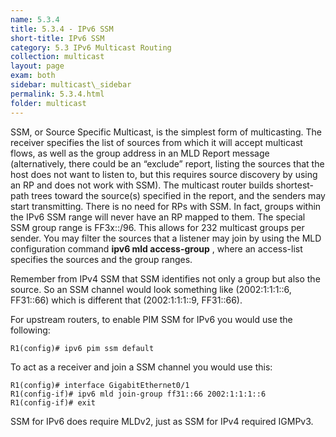 ```yaml
---
name: 5.3.4
title: 5.3.4 - IPv6 SSM
short-title: IPv6 SSM
category: 5.3 IPv6 Multicast Routing
collection: multicast
layout: page
exam: both
sidebar: multicast\_sidebar
permalink: 5.3.4.html
folder: multicast
---
```

SSM, or Source Specific Multicast, is the simplest form of multicasting. The receiver specifies the list of sources from which it will accept multicast flows, as well as the group address in an MLD Report message (alternatively, there could be an “exclude” report, listing the sources that the host does not want to listen to, but this requires source discovery by using an RP and does not work with SSM). The multicast router builds shortest-path trees toward the source(s) specified in the report, and the senders may start transmitting. There is no need for RPs with SSM. In fact, groups within the IPv6 SSM range will never have an RP mapped to them. The special SSM group range is FF3x::/96. This allows for 232 multicast groups per sender. You may filter the sources that a listener may join by using the MLD configuration command **ipv6 mld access-group** , where an access-list specifies the sources and the group ranges.

Remember from IPv4 SSM that SSM identifies not only a group but also the source. So an SSM channel would look something like (2002:1:1:1::6, FF31::66) which is different that (2002:1:1:1::9, FF31::66).

For upstream routers, to enable PIM SSM for IPv6 you would use the following:
```
R1(config)# ipv6 pim ssm default
```
To act as a receiver and join a SSM channel you would use this:
```
R1(config)# interface GigabitEthernet0/1
R1(config-if)# ipv6 mld join-group ff31::66 2002:1:1:1::6
R1(config-if)# exit
```

SSM for IPv6 does require MLDv2, just as SSM for IPv4 required IGMPv3.